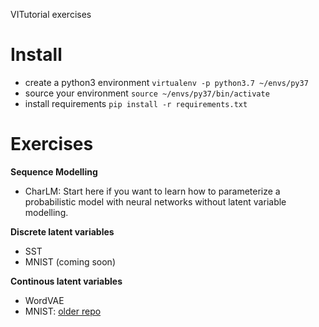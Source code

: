 VITutorial exercises


# Install

* create a python3 environment `virtualenv -p python3.7 ~/envs/py37`
* source your environment `source ~/envs/py37/bin/activate`
* install requirements `pip install -r requirements.txt`


# Exercises

**Sequence Modelling**
* CharLM: Start here if you want to learn how to parameterize a probabilistic model with neural networks without latent variable modelling.

**Discrete latent variables**

* SST
* MNIST (coming soon)

**Continous latent variables**

* WordVAE
* MNIST: [older repo](https://github.com/vitutorial/VITutorial/tree/master/code)
